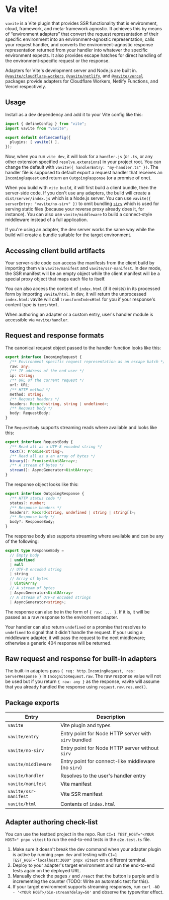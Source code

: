 # Va vite!

`vavite` is a Vite plugin that provides SSR functionality that is environment, cloud, framework, and meta-framework agnostic. It achieves this by means of “environment adapters” that convert the request representation of their specific environment into an environment-agnostic representation, calls your request handler, and converts the environment-agnostic response representation returned from your handler into whatever the specific environment expects. It also provides escape hatches for direct handling of the environment-specific request or the response.

Adapters for Vite's development server and Node.js are built in. [`@vavite/cloudflare-workers`](https://github.com/cyco130/vavite/blob/main/packages/cloudflare-workers), [`@vavite/netlify`](https://github.com/cyco130/vavite/blob/main/packages/netlify), and [`@vavite/vercel`](https://github.com/cyco130/vavite/blob/main/packages/vercel) packages provide adapters for Cloudflare Workers, Netlify Functions, and Vercel respectively.

## Usage

Install as a dev dependency and add it to your Vite config like this:

```ts
import { defineConfig } from "vite";
import vavite from "vavite";

export default defineConfig({
  plugins: [ vavite() ],
});
```

Now, when you run `vite dev`, it will look for a `handler.js` (or `.ts`, or any other extension specified `resolve.extensions`) in your project root. You can change the default with `vavite({ handlerEntry: "my-handler.ts" })`. The handler file is supposed to default export a request handler that receives an `IncomingRequest` and return an `OutgoingResponse` (or a promise of one).

When you build with `vite build`, it will first build a client bundle, then the server-side code. If you don't use any adapters, the build will create a `dist/server/index.js` which is a Node.js server. You can use `vavite({ serverEntry: "vavite/no-sirv" })` to omit bundling [`sirv`](https://github.com/lukeed/sirv) which is used for serving static files (because your reverse proxy already does it, for instance). You can also use `vavite/middleware` to build a connect-style middleware instead of a full application.

If you're using an adapter, the dev server works the same way while the build will create a bundle suitable for the target environment.

## Accessing client build artifacts

Your server-side code can access the manifests from the client build by importing them via `vavite/manifest` and `vavite/ssr-manifest`. In dev mode, the SSR manifest will be an empty object while the client manifest will be a special proxy object that maps each file to itself.

You can also access the content of `index.html` (if it exists) in its processed form by importing `vavite/html`. In dev, it will return the unprocessed `index.html`: vavite will call `transformIndexHtml` for you if your response's content type is `text/html`.

When authoring an adapter or a custom entry, user's handler module is accessible via `vavite/handler`.

## Request and response formats

The canonical request object passed to the handler function looks like this:

```ts
export interface IncomingRequest {
  /** Environment specific request representation as an escape hatch */
  raw: any;
  /** IP address of the end user */
  ip: string;
  /** URL of the current request */
  url: URL;
  /** HTTP method */
  method: string;
  /** Request headers */
  headers: Record<string, string | undefined>;
  /** Request body */
  body: RequestBody;
}
```

The `RequestBody` supports streaming reads where available and looks like this:

```ts
export interface RequestBody {
  /** Read all as a UTF-8 encoded string */
  text(): Promise<string>;
  /** Read all as a an array of bytes */
  binary(): Promise<Uint8Array>;
  /** A stream of bytes */
  stream(): AsyncGenerator<Uint8Array>;
}
```

The response object looks like this:

```ts
export interface OutgoingResponse {
  /** HTTP status code */
  status?: number;
  /** Response headers */
  headers?: Record<string, undefined | string | string[]>;
  /** Response body */
  body?: ResponseBody;
}
```

The response body also supports streaming where available and can be any of the following:

```ts
export type ResponseBody =
  // Empty body
  | undefined
  | null
  // UTF-8 encoded string
  | string
  // Array of bytes
  | Uint8Array
  // A stream of bytes
  | AsyncGenerator<Uint8Array>
  // A stream of UTF-8 encoded strings
  | AsyncGenerator<string>;
```

The response can also be in the form of `{ raw: ... }`. If it is, it will be passed as a raw response to the environment adapter.

Your handler can also return `undefined` or a promise that resolves to `undefined` to signal that it didn't handle the request. If your using a middleware adapter, it will pass the request to the next middleware; otherwise a generic 404 response will be returned.

## Raw request and response for built-in adapters

The built-in adapters pass `{ req: http.IncomingRequest, res: ServerResponse }` in `IncognitoRequest.raw`. The raw response value will not be used but if you return `{ raw: any }` as the response, vavite will assume that you already handled the response using `request.raw.res.end()`.

## Package exports

| Entry                 | Description                                          |
| --------------------- | ---------------------------------------------------- |
| `vavite`              | Vite plugin and types                                |
| `vavite/entry`        | Entry point for Node HTTP server with `sirv` bundled |
| `vavite/no-sirv`      | Entry point for Node HTTP server without `sirv`      |
| `vavite/middleware`   | Entry point for connect-like middleware (no `sirv`)  |
| `vavite/handler`      | Resolves to the user's handler entry                 |
| `vavite/manifest`     | Vite manifest                                        |
| `vavite/ssr-manifest` | Vite SSR manifest                                    |
| `vavite/html`         | Contents of `index.html`                             |

## Adapter authoring check-list

You can use the testbed project in the repo. Run `CI=1 TEST_HOST="<YOUR HOST>" pnpx vitest` to run the end-to-end tests in the `e2e.test.ts` file.

1. Make sure it doesn't break the dev command when your adapter plugin is active by running `pnpm dev` and testing with `CI=1 TEST_HOST="localhost:3000" pnpx vitest` on a different terminal.
2. Deploy to your adapter's target environment and run the end-to-end tests again on the deployed URL.
3. Manually check the pages `/` and `/react` that the button is purple and is incrementing the counter (TODO: Write an automatic test for this).
4. If your target environment supports streaming responses, run `curl -ND - '<YOUR HOST>/bin-stream?delay=50'` and observe the typewriter effect.

